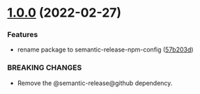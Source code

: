 # [1.0.0](https://github.com/jack0pan/semantic-release-npm-config/compare/v0.0.1...v1.0.0) (2022-02-27)


### Features

* rename package to semantic-release-npm-config ([57b203d](https://github.com/jack0pan/semantic-release-npm-config/commit/57b203d947b517d245159a7061ac93d1f00e01cb))


### BREAKING CHANGES

* Remove the @semantic-release@github dependency.
